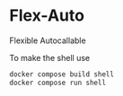 # Flex-Auto
Flexible Autocallable

To make the shell use

```bash
docker compose build shell 
docker compose run shell 

```

